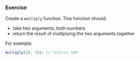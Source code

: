 ### Exercise

Create a `multiply` function. This function should:

  - take two arguments, both numbers
  - return the result of multiplying the two arguments together

For example:

```js
multiply(10, 10); // returns 100
```
